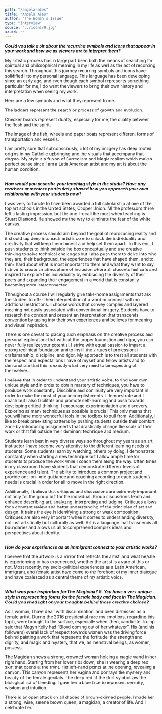 ```yaml
---
path: "/angela-ales"
title: "Angela Ales"
author: "The Women's Issue"
type: "Interview"
source: "../icons/9.jpg" 
sound: ""
---
```


__*Could you talk a bit about the recurring symbols and icons that appear in your work and how we as viewers are to interpret them?*__

My artistic process has in large part been both the means of searching for spiritual and philosophical meaning in my life as well as the act of recording this search. Throughout this journey recurring symbols and icons have solidified into my personal language. This language has been developing since an early age, and even though each symbol represents something particular for me, I do want the viewers to bring their own history and interpretation when seeing my work.

Here are a few symbols and what they represent to me.

The ladders represent the search or process of growth and evolution.

Checker boards represent duality, especially for me, the duality between the flesh and the spirit.

The image of the fish, wheels and paper boats represent different forms of transportation and vessels.

I am pretty sure that subconsciously, a lot of my imagery has deep rooted origins in my Catholic upbringing and the visuals that accompany that dogma. My style is a fusion of Surrealism and Magic realism which makes perfect sense since I am a Latin American artist and my art is about the human condition.<br /><br />


__*How would you describe your teaching style in the studio? Have any teachers or mentors particularly shaped how you approach your own relationship with your students now?*__

I was very fortunate to have been awarded a full scholarship at one of the top art schools in the United States, Cooper Union. All the professors there left a lasting impression, but the one I recall the most when teaching is Stuart Diamond. He showed me the way to eliminate the fear of the white canvas.

The creative process should aim beyond the goal of reproducing reality and it should tap deep into each artist’s core to unlock the individuality and creativity that will keep them honest and help set them apart. To this end, I push students to think outside the box conceptually and use creative thinking to solve technical challenges but I also push them to delve into who they are; their background, the experiences that have shaped them, and to think hard about what is most important to them and what they want to say. I strive to create an atmosphere of inclusion where all students feel safe and inspired to explore this individuality by embracing the diversity of their peers and expanding their engagement in a world that is constantly becoming more interconnected.

Throughout a course I will regularly give take-home assignments that ask the student to offer their interpretation of a word or concept with no additional restrictions. I choose words that convey complex and layered meaning not easily associated with conventional imagery. Students have to research the concept and present an interpretation that transcends convention by taping into their own experiences and believes for meaning and visual inspiration.

There is one caveat to placing such emphasis on the creative process and personal exploration: that without the proper foundation and rigor, you can never fully realize your potential. I strive with equal passion to impart a strong technical foundation and to instill the virtues of professional craftsmanship, discipline, and rigor. My approach is to treat all students with the respect and expectations I have of myself and fellow artists and to demonstrate that this is exactly what they need to be expecting of themselves.

I believe that in order to understand your artistic voice, to find your own unique style and in order to obtain mastery of techniques, you have to produce work constantly. Discipline and continuity are very important in order to make the most of your accomplishments. I demonstrate and I coach but I also facilitate and promote self-learning and push towards developing critical thinking. I encourage experimentation and discovery. Exploring as many techniques as possible is crucial. This only means that you will have more wonderful tools in the toolbox to pull from. Additionally, I like to break preexisting patterns by pushing students outside their comfort zone by introducing assignments that drastically change the scale of their work or that fall outside their dominant technique and medium.

Students learn best in very diverse ways so throughout my years as an art instructor I have become very attentive to the different learning needs of students. Some students learn by watching, others by doing. I demonstrate constantly when starting a new technique but I allow ample time for students to produce the work while I coach them along the way. Often times in my classroom I have students that demonstrate different levels of experience and talent. The ability to introduce a common project and provide one-on- one guidance and coaching according to each student’s needs is crucial in order for all to move in the right direction.

Additionally, I believe that critiques and discussions are extremely important not only for the group but for the individual. Group discussions teach and enhance describing art, analyzing, interpreting and judging. Critiques allows for a constant review and better understanding of the principles of art and design. It trains the eye in identifying a strong or weak composition. Critiques are also very important when it comes to understanding diversity, not just artistically but culturally as well. Art is a language that transcends all boundaries and allows us all to comprehend complex ideas and perspectives about identity.<br /><br />


__*How do your experiences as an immigrant connect to your artistic works?*__

I believe that the artwork is a mirror that reflects the artist, and what he/she is experiencing or has experienced, whether the artist is aware of this or not. Most recently, my socio-political experiences as a Latin American, immigrant, and female artist have come to the forefront of my inner dialogue and have coalesced as a central theme of my artistic voice.<br /><br />


__*What was your inspiration for The Magician? 5. You have a very unique style in representing forms for the female body and face in The Magician. Could you shed light on your thoughts behind those creative choices?*__

As a woman, I have dealt with discrimination, and been dismissed as a female artist. During the 2016 presidential race my emotions, regarding this topic, were brought to the surface, especially when, then, candidate Trump said that Megyn Kelly had “Blood coming out of her whatever”. His (and his followers) overall lack of respect towards women was the driving force behind painting a work that represents the fortitude, the strength and dignity, and magic and mystery, that we, as menstrual beings, as women, possess.

The Magician shows a strong, crowned woman holding a magic wand in her right hand.  Starting from her lower ribs down, she is wearing a deep red skirt that opens at the front. Her left-hand points at the opening, revealing a canyon. This canyon represents her vagina and portrays the mystery and beauty of the female genitals. The deep red of the skirt symbolizes the biological act of bleeding. I gave her a blue face to represent serenity, wisdom and intuition.

There is an open attack on all shades of brown-skinned people. I made her a strong, wise, serene brown queen, a magician, a creator of life. And I celebrate her.
